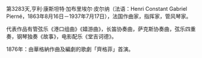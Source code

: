 第3283天,亨利·康斯坦特·加布里埃尔·皮尔纳（法语：Henri Constant Gabriel Pierné，1863年8月16日－1937年7月17日），法国作曲家，指挥家，管风琴家。

代表作品有管弦乐《港口组曲》《嬉游曲》，长笛协奏曲，萨克斯协奏曲，弦乐四重奏，钢琴独奏《故事》，电影配乐《堂吉诃德》。

1876年：由華格納作曲及編劇的歌劇「齊格菲」首演。